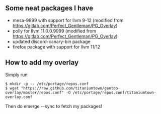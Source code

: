 ## Some neat packages I have
- mesa-9999 with support for llvm 9-12 (modified from https://gitlab.com/Perfect_Gentleman/PG_Overlay)
- polly for llvm 11.0.0.9999 (modified from https://gitlab.com/Perfect_Gentleman/PG_Overlay)
- updated discord-canary-bin package
- firefox package with support for llvm 11/12

## How to add my overlay
Simply run:
```
$ mkdir -p -- /etc/portage/repos.conf
$ wget "https://raw.github.com/titaniumtown/gentoo-overlay/master/repos.conf" -O /etc/portage/repos.conf/titaniumtown-overlay.conf
```
Then do emerge --sync to fetch my packages!
